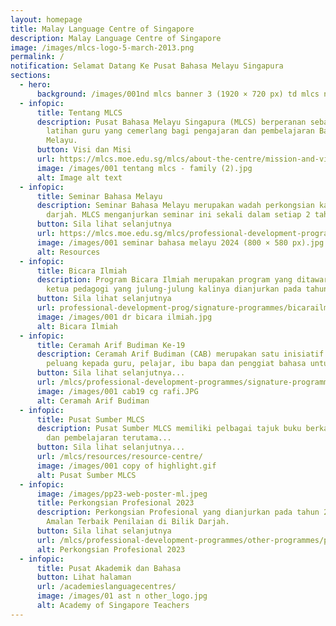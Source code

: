 ```yaml
---
layout: homepage
title: Malay Language Centre of Singapore
description: Malay Language Centre of Singapore
image: /images/mlcs-logo-5-march-2013.png
permalink: /
notification: Selamat Datang Ke Pusat Bahasa Melayu Singapura
sections:
  - hero:
      background: /images/001nd mlcs banner 3 (1920 × 720 px) td mlcs nd.gif
  - infopic:
      title: Tentang MLCS
      description: Pusat Bahasa Melayu Singapura (MLCS) berperanan sebagai pusat
        latihan guru yang cemerlang bagi pengajaran dan pembelajaran Bahasa
        Melayu.
      button: Visi dan Misi
      url: https://mlcs.moe.edu.sg/mlcs/about-the-centre/mission-and-vision/
      image: /images/001 tentang mlcs - family (2).jpg
      alt: Image alt text
  - infopic:
      title: Seminar Bahasa Melayu
      description: Seminar Bahasa Melayu merupakan wadah perkongsian kajian di bilik
        darjah. MLCS menganjurkan seminar ini sekali dalam setiap 2 tahun.
      button: Sila lihat selanjutnya
      url: https://mlcs.moe.edu.sg/mlcs/professional-development-programmes/signature-programme-program-teras/malay-language-seminar/
      image: /images/001 seminar bahasa melayu 2024 (800 × 580 px).jpg
      alt: Resources
  - infopic:
      title: Bicara Ilmiah
      description: Program Bicara Ilmiah merupakan program yang ditawarkan khas untuk
        ketua pedagogi yang julung-julung kalinya dianjurkan pada tahun 2023.
      button: Sila lihat selanjutnya
      url: professional-development-prog/signature-programmes/bicarailmiah/
      image: /images/001 dr bicara ilmiah.jpg
      alt: Bicara Ilmiah
  - infopic:
      title: Ceramah Arif Budiman Ke-19
      description: Ceramah Arif Budiman (CAB) merupakan satu inisiatif yang memberi
        peluang kepada guru, pelajar, ibu bapa dan penggiat bahasa untuk....
      button: Sila lihat selanjutnya...
      url: /mlcs/professional-development-programmes/signature-programme-program-teras/ceramah-arif-budiman/
      image: /images/001 cab19 cg rafi.JPG
      alt: Ceramah Arif Budiman
  - infopic:
      title: Pusat Sumber MLCS
      description: Pusat Sumber MLCS memiliki pelbagai tajuk buku berkaitan pengajaran
        dan pembelajaran terutama...
      button: Sila lihat selanjutnya...
      url: /mlcs/resources/resource-centre/
      image: /images/001 copy of highlight.gif
      alt: Pusat Sumber MLCS
  - infopic:
      image: /images/pp23-web-poster-ml.jpeg
      title: Perkongsian Profesional 2023
      description: Perkongsian Profesional yang dianjurkan pada tahun 2023 bertemakan
        Amalan Terbaik Penilaian di Bilik Darjah.
      button: Sila lihat selanjutnya
      url: /mlcs/professional-development-programmes/other-programmes/professional-sharing-2023-package/
      alt: Perkongsian Profesional 2023
  - infopic:
      title: Pusat Akademik dan Bahasa
      button: Lihat halaman
      url: /academieslanguagecentres/
      image: /images/01 ast n other_logo.jpg
      alt: Academy of Singapore Teachers
---
```

